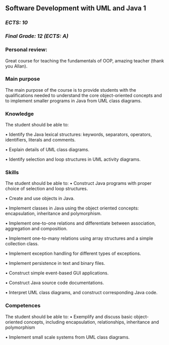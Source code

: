 ## **Software Development with UML and Java 1**

### *ECTS: 10*
### *Final Grade: 12 (ECTS: A)*

### Personal review:

Great course for teaching the fundamentals of OOP, amazing teacher (thank you Allan).

### Main purpose
The main purpose of the course is to provide students with the qualifications needed to understand the core object-oriented concepts and to implement smaller programs in Java from UML class diagrams.


### Knowledge
The student should be able to:
  
  • Identify the Java lexical structures: keywords, separators, operators, identifiers, literals and comments.
  
  • Explain details of UML class diagrams.
  
  • Identify selection and loop structures in UML activity diagrams.


### Skills
The student should be able to:
  • Construct Java programs with proper choice of selection and loop structures.
  
  • Create and use objects in Java.
 
  • Implement classes in Java using the object oriented concepts: encapsulation, inheritance and polymorphism.
 
  • Implement one-to-one relations and differentiate between association, aggregation and composition.
  
  • Implement one-to-many relations using array structures and a simple collection class.
  
  • Implement exception handling for different types of exceptions.
  
  • Implement persistence in text and binary files.
  
  • Construct simple event-based GUI applications.
  
  • Construct Java source code documentations.
  
  • Interpret UML class diagrams, and construct corresponding Java code.
  
  
### Competences
The student should be able to:
  • Exemplify and discuss basic object-oriented concepts, including encapsulation, relationships, inheritance and polymorphism
  
  • Implement small scale systems from UML class diagrams.
